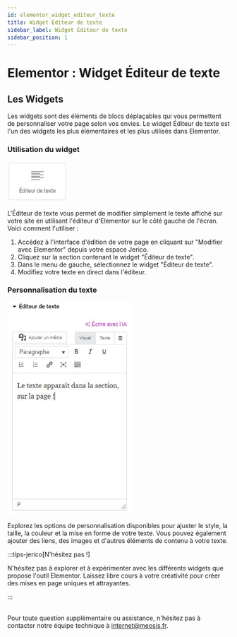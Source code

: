```yaml
---
id: elementor_widget_editeur_texte
title: Widget Éditeur de texte
sidebar_label: Widget Éditeur de texte
sidebar_position: 1
---
```


# Elementor : Widget Éditeur de texte

## Les Widgets

Les widgets sont des éléments de blocs déplaçables qui vous permettent de personnaliser votre page selon vos envies. Le widget Éditeur de texte est l'un des widgets les plus élémentaires et les plus utilisés dans Elementor.

### Utilisation du widget

![texte](./img/36.jpg)

L'Éditeur de texte vous permet de modifier simplement le texte affiché sur votre site en utilisant l'éditeur d'Elementor sur le côté gauche de l'écran. Voici comment l'utiliser :

1. Accédez à l'interface d'édition de votre page en cliquant sur "Modifier avec Elementor" depuis votre espace Jerico.
2. Cliquez sur la section contenant le widget "Éditeur de texte".
3. Dans le menu de gauche, sélectionnez le widget "Éditeur de texte".
4. Modifiez votre texte en direct dans l'éditeur.

### Personnalisation du texte

![texte](./img/35.jpg)

Explorez les options de personnalisation disponibles pour ajuster le style, la taille, la couleur et la mise en forme de votre texte. Vous pouvez également ajouter des liens, des images et d'autres éléments de contenu à votre texte.

:::tips-jerico[N'hésitez pas !]

N'hésitez pas à explorer et à expérimenter avec les différents widgets que propose l'outil Elementor. Laissez libre cours à votre créativité pour créer des mises en page uniques et attrayantes. 

:::

\
Pour toute question supplémentaire ou assistance, n'hésitez pas à contacter notre équipe technique à internet@meosis.fr.
